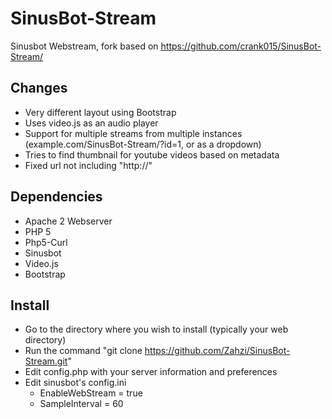 # SinusBot-Stream
Sinusbot Webstream, fork based on https://github.com/crank015/SinusBot-Stream/

## Changes
- Very different layout using Bootstrap
- Uses video.js as an audio player
- Support for multiple streams from multiple instances (example.com/SinusBot-Stream/?id=1, or as a dropdown)
- Tries to find thumbnail for youtube videos based on metadata
- Fixed url not including "http://"

## Dependencies
- Apache 2 Webserver
- PHP 5
- Php5-Curl
- Sinusbot
- Video.js
- Bootstrap


## Install
- Go to the directory where you wish to install (typically your web directory)
- Run the command "git clone https://github.com/Zahzi/SinusBot-Stream.git" 
- Edit config.php with your server information and preferences
- Edit sinusbot's config.ini 
    - EnableWebStream = true
    - SampleInterval = 60
